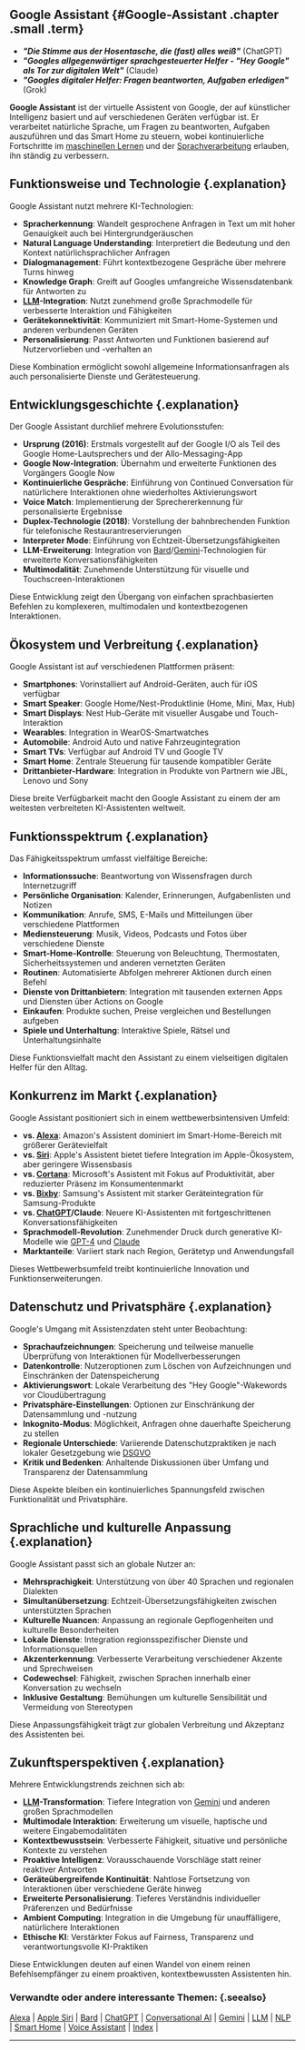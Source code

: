 ## Google Assistant {#Google-Assistant .chapter .small .term}

- ***"Die Stimme aus der Hosentasche, die (fast) alles weiß"***  (ChatGPT)
- ***"Googles allgegenwärtiger sprachgesteuerter Helfer - "Hey Google" als Tor zur digitalen Welt"***  (Claude)
- ***"Googles digitaler Helfer: Fragen beantworten, Aufgaben erledigen"*** (Grok)

**Google Assistant** ist der virtuelle Assistent von Google, der auf künstlicher Intelligenz basiert und auf verschiedenen Geräten verfügbar ist.
Er verarbeitet natürliche Sprache, um Fragen zu beantworten, Aufgaben auszuführen und das Smart Home zu steuern, wobei kontinuierliche Fortschritte im [maschinellen Lernen](#Machine-Learning) und der [Sprachverarbeitung](#NLP) erlauben, ihn ständig zu verbessern.

## Funktionsweise und Technologie {.explanation}

Google Assistant nutzt mehrere KI-Technologien:

- **Spracherkennung**: Wandelt gesprochene Anfragen in Text um mit hoher Genauigkeit auch bei Hintergrundgeräuschen
- **Natural Language Understanding**: Interpretiert die Bedeutung und den Kontext natürlichsprachlicher Anfragen
- **Dialogmanagement**: Führt kontextbezogene Gespräche über mehrere Turns hinweg
- **Knowledge Graph**: Greift auf Googles umfangreiche Wissensdatenbank für Antworten zu
- **[LLM](#LLM)-Integration**: Nutzt zunehmend große Sprachmodelle für verbesserte Interaktion und Fähigkeiten
- **Gerätekonnektivität**: Kommuniziert mit Smart-Home-Systemen und anderen verbundenen Geräten
- **Personalisierung**: Passt Antworten und Funktionen basierend auf Nutzervorlieben und -verhalten an

Diese Kombination ermöglicht sowohl allgemeine Informationsanfragen als auch personalisierte Dienste und Gerätesteuerung.

## Entwicklungsgeschichte {.explanation}

Der Google Assistant durchlief mehrere Evolutionsstufen:

- **Ursprung (2016)**: Erstmals vorgestellt auf der Google I/O als Teil des Google Home-Lautsprechers und der Allo-Messaging-App
- **Google Now-Integration**: Übernahm und erweiterte Funktionen des Vorgängers Google Now
- **Kontinuierliche Gespräche**: Einführung von Continued Conversation für natürlichere Interaktionen ohne wiederholtes Aktivierungswort
- **Voice Match**: Implementierung der Sprechererkennung für personalisierte Ergebnisse
- **Duplex-Technologie (2018)**: Vorstellung der bahnbrechenden Funktion für telefonische Restaurantreservierungen
- **Interpreter Mode**: Einführung von Echtzeit-Übersetzungsfähigkeiten
- **LLM-Erweiterung**: Integration von [Bard](#Bard)/[Gemini](#Gemini)-Technologien für erweiterte Konversationsfähigkeiten
- **Multimodalität**: Zunehmende Unterstützung für visuelle und Touchscreen-Interaktionen

Diese Entwicklung zeigt den Übergang von einfachen sprachbasierten Befehlen zu komplexeren, multimodalen und kontextbezogenen Interaktionen.

## Ökosystem und Verbreitung {.explanation}

Google Assistant ist auf verschiedenen Plattformen präsent:

- **Smartphones**: Vorinstalliert auf Android-Geräten, auch für iOS verfügbar
- **Smart Speaker**: Google Home/Nest-Produktlinie (Home, Mini, Max, Hub)
- **Smart Displays**: Nest Hub-Geräte mit visueller Ausgabe und Touch-Interaktion
- **Wearables**: Integration in WearOS-Smartwatches
- **Automobile**: Android Auto und native Fahrzeugintegration
- **Smart TVs**: Verfügbar auf Android TV und Google TV
- **Smart Home**: Zentrale Steuerung für tausende kompatibler Geräte
- **Drittanbieter-Hardware**: Integration in Produkte von Partnern wie JBL, Lenovo und Sony

Diese breite Verfügbarkeit macht den Google Assistant zu einem der am weitesten verbreiteten KI-Assistenten weltweit.

## Funktionsspektrum {.explanation}

Das Fähigkeitsspektrum umfasst vielfältige Bereiche:

- **Informationssuche**: Beantwortung von Wissensfragen durch Internetzugriff
- **Persönliche Organisation**: Kalender, Erinnerungen, Aufgabenlisten und Notizen
- **Kommunikation**: Anrufe, SMS, E-Mails und Mitteilungen über verschiedene Plattformen
- **Mediensteuerung**: Musik, Videos, Podcasts und Fotos über verschiedene Dienste
- **Smart-Home-Kontrolle**: Steuerung von Beleuchtung, Thermostaten, Sicherheitssystemen und anderen vernetzten Geräten
- **Routinen**: Automatisierte Abfolgen mehrerer Aktionen durch einen Befehl
- **Dienste von Drittanbietern**: Integration mit tausenden externen Apps und Diensten über Actions on Google
- **Einkaufen**: Produkte suchen, Preise vergleichen und Bestellungen aufgeben
- **Spiele und Unterhaltung**: Interaktive Spiele, Rätsel und Unterhaltungsinhalte

Diese Funktionsvielfalt macht den Assistant zu einem vielseitigen digitalen Helfer für den Alltag.

## Konkurrenz im Markt {.explanation}

Google Assistant positioniert sich in einem wettbewerbsintensiven Umfeld:

- **vs. [Alexa](#Alexa)**: Amazon's Assistent dominiert im Smart-Home-Bereich mit größerer Gerätevielfalt
- **vs. [Siri](#Siri)**: Apple's Assistent bietet tiefere Integration im Apple-Ökosystem, aber geringere Wissensbasis
- **vs. [Cortana](#Cortana)**: Microsoft's Assistent mit Fokus auf Produktivität, aber reduzierter Präsenz im Konsumentenmarkt
- **vs. [Bixby](#Bixby)**: Samsung's Assistent mit starker Geräteintegration für Samsung-Produkte
- **vs. [ChatGPT](#ChatGPT)/Claude**: Neuere KI-Assistenten mit fortgeschrittenen Konversationsfähigkeiten
- **Sprachmodell-Revolution**: Zunehmender Druck durch generative KI-Modelle wie [GPT-4](#GPT-4) und [Claude](#Claude)
- **Marktanteile**: Variiert stark nach Region, Gerätetyp und Anwendungsfall

Dieses Wettbewerbsumfeld treibt kontinuierliche Innovation und Funktionserweiterungen.

## Datenschutz und Privatsphäre {.explanation}

Google's Umgang mit Assistenzdaten steht unter Beobachtung:

- **Sprachaufzeichnungen**: Speicherung und teilweise manuelle Überprüfung von Interaktionen für Modellverbesserungen
- **Datenkontrolle**: Nutzeroptionen zum Löschen von Aufzeichnungen und Einschränken der Datenspeicherung
- **Aktivierungswort**: Lokale Verarbeitung des "Hey Google"-Wakewords vor Cloudübertragung
- **Privatsphäre-Einstellungen**: Optionen zur Einschränkung der Datensammlung und -nutzung
- **Inkognito-Modus**: Möglichkeit, Anfragen ohne dauerhafte Speicherung zu stellen
- **Regionale Unterschiede**: Variierende Datenschutzpraktiken je nach lokaler Gesetzgebung wie [DSGVO](#DSGVO)
- **Kritik und Bedenken**: Anhaltende Diskussionen über Umfang und Transparenz der Datensammlung

Diese Aspekte bleiben ein kontinuierliches Spannungsfeld zwischen Funktionalität und Privatsphäre.

## Sprachliche und kulturelle Anpassung {.explanation}

Google Assistant passt sich an globale Nutzer an:

- **Mehrsprachigkeit**: Unterstützung von über 40 Sprachen und regionalen Dialekten
- **Simultanübersetzung**: Echtzeit-Übersetzungsfähigkeiten zwischen unterstützten Sprachen
- **Kulturelle Nuancen**: Anpassung an regionale Gepflogenheiten und kulturelle Besonderheiten
- **Lokale Dienste**: Integration regionsspezifischer Dienste und Informationsquellen
- **Akzenterkennung**: Verbesserte Verarbeitung verschiedener Akzente und Sprechweisen
- **Codewechsel**: Fähigkeit, zwischen Sprachen innerhalb einer Konversation zu wechseln
- **Inklusive Gestaltung**: Bemühungen um kulturelle Sensibilität und Vermeidung von Stereotypen

Diese Anpassungsfähigkeit trägt zur globalen Verbreitung und Akzeptanz des Assistenten bei.

## Zukunftsperspektiven {.explanation}

Mehrere Entwicklungstrends zeichnen sich ab:

- **[LLM](#LLM)-Transformation**: Tiefere Integration von [Gemini](#Gemini) und anderen großen Sprachmodellen
- **Multimodale Interaktion**: Erweiterung um visuelle, haptische und weitere Eingabemodalitäten
- **Kontextbewusstsein**: Verbesserte Fähigkeit, situative und persönliche Kontexte zu verstehen
- **Proaktive Intelligenz**: Vorausschauende Vorschläge statt reiner reaktiver Antworten
- **Geräteübergreifende Kontinuität**: Nahtlose Fortsetzung von Interaktionen über verschiedene Geräte hinweg
- **Erweiterte Personalisierung**: Tieferes Verständnis individueller Präferenzen und Bedürfnisse
- **Ambient Computing**: Integration in die Umgebung für unauffälligere, natürlichere Interaktionen
- **Ethische KI**: Verstärkter Fokus auf Fairness, Transparenz und verantwortungsvolle KI-Praktiken

Diese Entwicklungen deuten auf einen Wandel von einem reinen Befehlsempfänger zu einem proaktiven, kontextbewussten Assistenten hin.

### Verwandte oder andere interessante Themen: {.seealso}

[Alexa](#Alexa) |
[Apple Siri](#Siri) |
[Bard](#Bard) |
[ChatGPT](#ChatGPT) |
[Conversational AI](#Conversational-AI) |
[Gemini](#Gemini) |
[LLM](#LLM) |
[NLP](#NLP) |
[Smart Home](#Smart-Home) |
[Voice Assistant](#Voice-Assistant) |
[Index](#Index) |

----


